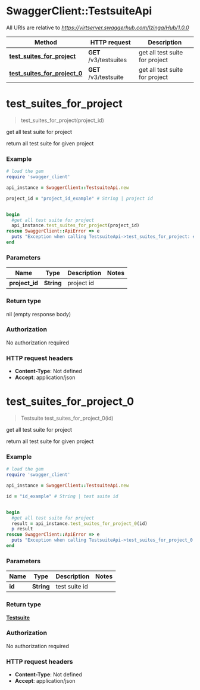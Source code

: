 # SwaggerClient::TestsuiteApi

All URIs are relative to *https://virtserver.swaggerhub.com/Izinga/Hub/1.0.0*

Method | HTTP request | Description
------------- | ------------- | -------------
[**test_suites_for_project**](TestsuiteApi.md#test_suites_for_project) | **GET** /v3/testsuites | get all test suite for project
[**test_suites_for_project_0**](TestsuiteApi.md#test_suites_for_project_0) | **GET** /v3/testsuite | get all test suite for project


# **test_suites_for_project**
> test_suites_for_project(project_id)

get all test suite for project

return all test suite for given project

### Example
```ruby
# load the gem
require 'swagger_client'

api_instance = SwaggerClient::TestsuiteApi.new

project_id = "project_id_example" # String | project id


begin
  #get all test suite for project
  api_instance.test_suites_for_project(project_id)
rescue SwaggerClient::ApiError => e
  puts "Exception when calling TestsuiteApi->test_suites_for_project: #{e}"
end
```

### Parameters

Name | Type | Description  | Notes
------------- | ------------- | ------------- | -------------
 **project_id** | **String**| project id | 

### Return type

nil (empty response body)

### Authorization

No authorization required

### HTTP request headers

 - **Content-Type**: Not defined
 - **Accept**: application/json



# **test_suites_for_project_0**
> Testsuite test_suites_for_project_0(id)

get all test suite for project

return all test suite for given project

### Example
```ruby
# load the gem
require 'swagger_client'

api_instance = SwaggerClient::TestsuiteApi.new

id = "id_example" # String | test suite id


begin
  #get all test suite for project
  result = api_instance.test_suites_for_project_0(id)
  p result
rescue SwaggerClient::ApiError => e
  puts "Exception when calling TestsuiteApi->test_suites_for_project_0: #{e}"
end
```

### Parameters

Name | Type | Description  | Notes
------------- | ------------- | ------------- | -------------
 **id** | **String**| test suite id | 

### Return type

[**Testsuite**](Testsuite.md)

### Authorization

No authorization required

### HTTP request headers

 - **Content-Type**: Not defined
 - **Accept**: application/json



